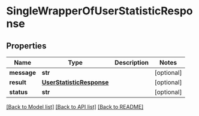 # SingleWrapperOfUserStatisticResponse

## Properties
Name | Type | Description | Notes
------------ | ------------- | ------------- | -------------
**message** | **str** |  | [optional] 
**result** | [**UserStatisticResponse**](UserStatisticResponse.md) |  | [optional] 
**status** | **str** |  | [optional] 

[[Back to Model list]](../README.md#documentation-for-models) [[Back to API list]](../README.md#documentation-for-api-endpoints) [[Back to README]](../README.md)

